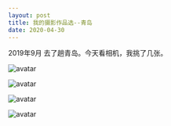 ```yaml
---
layout: post
title: 我的摄影作品选--青岛
date: 2020-04-30
---
```

2019年9月 去了趟青岛。今天看相机，我挑了几张。

![avatar](https://res.cloudinary.com/ddsg/image/upload/c_scale,w_760/v1588245996/qingdao/IMG_1429_x8sxuj.jpg)

![avatar](https://res.cloudinary.com/ddsg/image/upload/c_scale,w_760/v1588246012/qingdao/IMG_1457_dqdtuk.jpg)

![avatar](https://res.cloudinary.com/ddsg/image/upload/c_scale,w_760/v1588246047/qingdao/IMG_1577_o2ord2.jpg)

![avatar](https://res.cloudinary.com/ddsg/image/upload/c_scale,w_760/v1588246047/qingdao/IMG_1548_arfst9.jpg)
